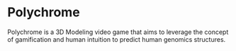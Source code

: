# Polychrome
Polychrome is a 3D Modeling video game that aims to leverage the concept of gamification and human intuition to predict human genomics structures.
